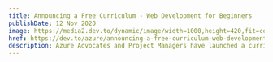 ```yaml
---
title: Announcing a Free Curriculum - Web Development for Beginners
publishDate: 12 Nov 2020
image: https://media2.dev.to/dynamic/image/width=1000,height=420,fit=cover,gravity=auto,format=auto/https%3A%2F%2Fdev-to-uploads.s3.amazonaws.com%2Fi%2Fv3a450kqkxx0sh4ffx66.png
href: https://dev.to/azure/announcing-a-free-curriculum-web-development-for-beginners-142k
description: Azure Advocates and Project Managers have launched a curriculum that you can access completely free of charge to take your first steps with JavaScript, CSS, and HTML, the building blocks of the web
---  
```

